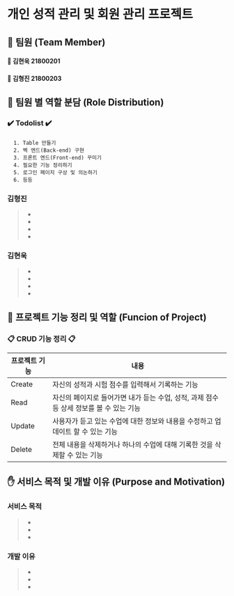 # 개인 성적 관리 및 회원 관리 프로젝트

## :paperclip: 팀원 (Team Member)  
#### :boy: 김현욱 21800201  
#### :boy: 김형진 21800203  
  
  
## :paperclip: 팀원 별 역할 분담 (Role Distribution)  
### :heavy_check_mark: Todolist :heavy_check_mark:
#### 
      1. Table 만들기  
      2. 벡 엔드(Back-end) 구현  
      3. 프론트 엔드(Front-end) 꾸미기  
      4. 필요한 기능 정리하기
      5. 로그인 페이지 구상 및 의논하기
      6. 등등


### 김형진
> -  
> -  
> -  
> -  

### 김현욱
> -  
> -  
> -  
> -  


## :paperclip: 프로젝트 기능 정리 및 역할 (Funcion of Project)  
### :clipboard: CRUD 기능 정리 :clipboard:

| 프로젝트 기능 | 내용 |
|-|-|
|Create| 자신의 성적과 시험 점수를 입력해서 기록하는 기능 |
|Read| 자신의 페이지로 들어가면 내가 듣는 수업, 성적, 과제 점수 등 상세 정보를 볼 수 있는 기능 |
|Update| 사용자가 듣고 있는 수업에 대한 정보와 내용을 수정하고 업데이트 할 수 있는 기능 |
|Delete| 전체 내용을 삭제하거나 하나의 수업에 대해 기록한 것을 삭제할 수 있는 기능 |


## :raised_hand: 서비스 목적 및 개발 이유 (Purpose and Motivation)
### 서비스 목적
> -  
> -  
> -  

### 개발 이유
> -  
> -  
> -  







